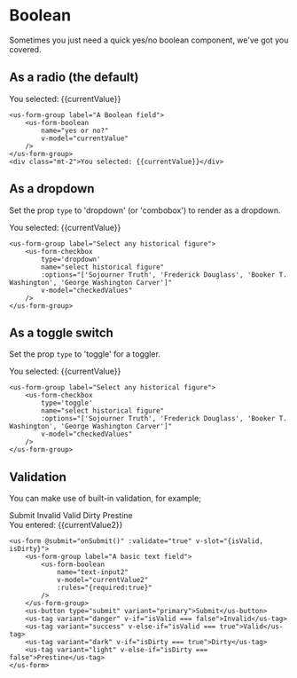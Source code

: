 # Boolean <Badge text="extension"/>

Sometimes you just need a quick yes/no boolean component, we've got you covered. 

## As a radio (the default)

<div class="mt-3 mb-3">
    <us-form-group label="A Boolean field">
        <us-form-boolean
            name="yes or no?"
            v-model="currentValue"
        />
    </us-form-group>
    <div class="mt-2">You selected: {{currentValue}}</div>
</div>

```vue
<us-form-group label="A Boolean field">
    <us-form-boolean
        name="yes or no?"
        v-model="currentValue"
    />
</us-form-group>
<div class="mt-2">You selected: {{currentValue}}</div>
```

## As a dropdown

Set the prop `type` to 'dropdown' (or 'combobox') to render as a dropdown.

<div class="mt-3 mb-3">
    <us-form-group label="A Boolean field">
        <us-form-boolean
            type='dropdown'
            name="yes or no?"
            v-model="currentValue"
        />
    </us-form-group>
    <div class="mt-2">You selected: {{currentValue}}</div>
</div>

```vue
<us-form-group label="Select any historical figure">
    <us-form-checkbox
        type='dropdown'
        name="select historical figure"
        :options="['Sojourner Truth', 'Frederick Douglass', 'Booker T. Washington', 'George Washington Carver']"
        v-model="checkedValues"
    />
</us-form-group>
```

## As a toggle switch

Set the prop `type` to 'toggle' for a toggler.


<div class="mt-3 mb-3">
    <us-form-group label="A Boolean field">
        <us-form-boolean
            type='toggle'
            name="yes or no?"
            v-model="currentValue"
        />
    </us-form-group>
    <div class="mt-2">You selected: {{currentValue}}</div>
</div>

```vue
<us-form-group label="Select any historical figure">
    <us-form-checkbox
        type='toggle'
        name="select historical figure"
        :options="['Sojourner Truth', 'Frederick Douglass', 'Booker T. Washington', 'George Washington Carver']"
        v-model="checkedValues"
    />
</us-form-group>
```

## Validation

You can make use of built-in validation, for example;

<div class="mt-3 mb-3">
    <us-form @submit="onSubmit()" :validate="true" v-slot="{isValid, isDirty}">
        <us-form-group label="A basic text field">
            <us-form-boolean
                name="text-input2"
                v-model="currentValue2"
                :rules="{required:true}"
            />
        </us-form-group>
        <us-button type="submit" variant="primary">Submit</us-button>
        <us-tag variant="danger" v-if="isValid === false">Invalid</us-tag>
        <us-tag variant="success" v-else-if="isValid === true">Valid</us-tag>
        <us-tag variant="dark" v-if="isDirty === true">Dirty</us-tag>
        <us-tag variant="light" v-else-if="isDirty === false">Prestine</us-tag>
    </us-form>
    <div class="mt-2">You entered: {{currentValue2}}</div>
</div>

```vue
<us-form @submit="onSubmit()" :validate="true" v-slot="{isValid, isDirty}">
    <us-form-group label="A basic text field">
        <us-form-boolean
            name="text-input2"
            v-model="currentValue2"
            :rules="{required:true}"
        />
    </us-form-group>
    <us-button type="submit" variant="primary">Submit</us-button>
    <us-tag variant="danger" v-if="isValid === false">Invalid</us-tag>
    <us-tag variant="success" v-else-if="isValid === true">Valid</us-tag>
    <us-tag variant="dark" v-if="isDirty === true">Dirty</us-tag>
    <us-tag variant="light" v-else-if="isDirty === false">Prestine</us-tag>
</us-form>
```

<script>
export default {
    data() {
        return {
            currentValue: true,
            currentValue2: null,
        }
    },
    methods: {
        onSubmit(){

        }
    }    
}
</script>